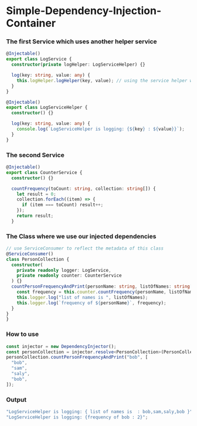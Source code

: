 # Simple-Dependency-Injection-Container

### The first Service which uses another helper service

```typescript
@Injectable()
export class LogService {
  constructor(private logHelper: LogServiceHelper) {}

  log(key: string, value: any) {
    this.logHelper.logHelper(key, value); // using the service helper which is also injected
  }
}

@Injectable()
export class LogServiceHelper {
  constructor() {}

  log(key: string, value: any) {
    console.log(`LogServiceHelper is logging: {${key} : ${value}}`);
  }
}
```

### The second Service

```typescript
@Injectable()
export class CounterService {
  constructor() {}

  countFrequency(toCount: string, collection: string[]) {
    let result = 0;
    collection.forEach((item) => {
      if (item === toCount) result++;
    });
    return result;
  }

```

### The Class where we use our injected dependencies

```typescript
// use ServiceConsumer to reflect the metadata of this class
@ServiceConsumer()
class PersonCollection {
  constructor(
    private readonly logger: LogService,
    private readonly counter: CounterService
  ) {}
  countPersonFrequencyAndPrint(personName: string, listOfNames: string[]) {
    const frequency = this.counter.countFrequency(personName, listOfNames);
    this.logger.log("list of names is ", listOfNames);
    this.logger.log(`frequency of ${personName}`, frequency);
  }
}
}
```

### How to use

```typescript
const injector = new DependencyInjector();
const personCollection = injector.resolve<PersonCollection>(PersonCollection); // this will resolve all of the inner dependencies recursively
personCollection.countPersonFrequencyAndPrint("bob", [
  "bob",
  "sam",
  "saly",
  "bob",
]);
```

### Output

```typescript
"LogServiceHelper is logging: { list of names is  : bob,sam,saly,bob }";
"LogServiceHelper is logging: {frequency of bob : 2}";
```
